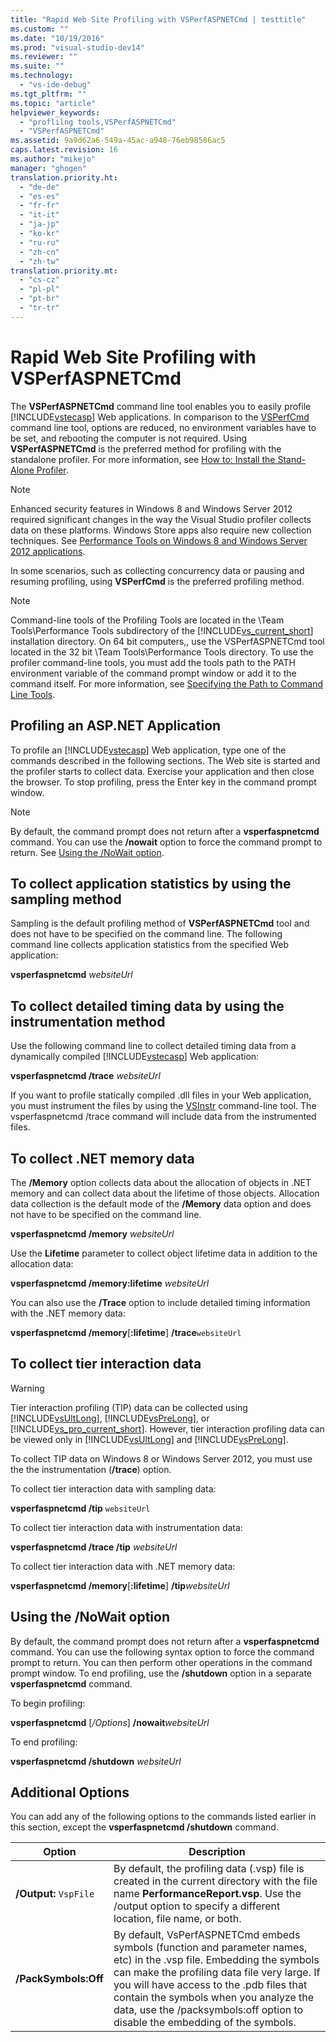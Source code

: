 ```yaml
---
title: "Rapid Web Site Profiling with VSPerfASPNETCmd | testtitle"
ms.custom: ""
ms.date: "10/19/2016"
ms.prod: "visual-studio-dev14"
ms.reviewer: ""
ms.suite: ""
ms.technology: 
  - "vs-ide-debug"
ms.tgt_pltfrm: ""
ms.topic: "article"
helpviewer_keywords: 
  - "proflilng tools,VSPerfASPNETCmd"
  - "VSPerfASPNETCmd"
ms.assetid: 9a9d62a6-549a-45ac-a948-76eb98586ac5
caps.latest.revision: 16
ms.author: "mikejo"
manager: "ghogen"
translation.priority.ht: 
  - "de-de"
  - "es-es"
  - "fr-fr"
  - "it-it"
  - "ja-jp"
  - "ko-kr"
  - "ru-ru"
  - "zh-cn"
  - "zh-tw"
translation.priority.mt: 
  - "cs-cz"
  - "pl-pl"
  - "pt-br"
  - "tr-tr"
---
```

# Rapid Web Site Profiling with VSPerfASPNETCmd
The **VSPerfASPNETCmd** command line tool enables you to easily profile [!INCLUDE[vstecasp](../code-quality/includes/vstecasp_md.md)] Web applications. In comparison to the [VSPerfCmd](../profiling/vsperfcmd.md) command line tool, options are reduced, no environment variables have to be set, and rebooting the computer is not required. Using **VSPerfASPNETCmd** is the preferred method for profiling with the standalone profiler. For more information, see [How to: Install the Stand-Alone Profiler](../profiling/how-to--install-the-stand-alone-profiler.md).  
  
> [!NOTE]
>  Enhanced security features in Windows 8 and Windows Server 2012 required significant changes in the way the Visual Studio profiler collects data on these platforms. Windows Store apps also require new collection techniques. See [Performance Tools on Windows 8 and Windows Server 2012 applications](../profiling/performance-tools-on-windows-8-and-windows-server-2012-applications.md).  
  
 In some scenarios, such as collecting concurrency data or pausing and resuming profiling, using **VSPerfCmd** is the preferred profiling method.  
  
> [!NOTE]
>  Command-line tools of the Profiling Tools are located in the \Team Tools\Performance Tools subdirectory of the [!INCLUDE[vs_current_short](../code-quality/includes/vs_current_short_md.md)] installation directory. On 64 bit computers,, use the VSPerfASPNETCmd tool located in the 32 bit \Team Tools\Performance Tools directory. To use the profiler command-line tools, you must add the tools path to the PATH environment variable of the command prompt window or add it to the command itself. For more information, see [Specifying the Path to Command Line Tools](../profiling/specifying-the-path-to-profiling-tools-command-line-tools.md).  
  
## Profiling an ASP.NET Application  
 To profile an [!INCLUDE[vstecasp](../code-quality/includes/vstecasp_md.md)] Web application, type one of the commands described in the following sections. The Web site is started and the profiler starts to collect data. Exercise your application and then close the browser. To stop profiling, press the Enter key in the command prompt window.  
  
> [!NOTE]
>  By default, the command prompt does not return after a **vsperfaspnetcmd** command. You can use the **/nowait** option to force the command prompt to return. See [Using the /NoWait option](#UsingNoWait).  
  
## To collect application statistics by using the sampling method  
 Sampling is the default profiling method of **VSPerfASPNETCmd** tool and does not have to be specified on the command line. The following command line collects application statistics from the specified Web application:  
  
 **vsperfaspnetcmd**  *websiteUrl*  
  
## To collect detailed timing data by using the instrumentation method  
 Use the following command line to collect detailed timing data from a dynamically compiled [!INCLUDE[vstecasp](../code-quality/includes/vstecasp_md.md)] Web application:  
  
 **vsperfaspnetcmd /trace**  *websiteUrl*  
  
 If you want to profile statically compiled .dll files in your Web application, you must instrument the files by using the [VSInstr](../profiling/vsinstr.md) command-line tool. The vsperfaspnetcmd /trace command will include data from the instrumented files.  
  
## To collect .NET memory data  
 The **/Memory** option collects data about the allocation of objects in .NET memory and can collect data about the lifetime of those objects. Allocation data collection is the default mode of the **/Memory** data option and does not have to be specified on the command line.  
  
 **vsperfaspnetcmd /memory** *websiteUrl*  
  
 Use the **Lifetime** parameter to collect object lifetime data in addition to the allocation data:  
  
 **vsperfaspnetcmd /memory:lifetime** *websiteUrl*  
  
 You can also use the **/Trace** option to include detailed timing information with the .NET memory data:  
  
 **vsperfaspnetcmd /memory**[**:lifetime**] **/trace**`websiteUrl`  
  
## To collect tier interaction data  
  
> [!WARNING]
>  Tier interaction profiling (TIP) data can be collected using [!INCLUDE[vsUltLong](../code-quality/includes/vsultlong_md.md)], [!INCLUDE[vsPreLong](../code-quality/includes/vsprelong_md.md)], or [!INCLUDE[vs_pro_current_short](../profiling/includes/vs_pro_current_short_md.md)]. However, tier interaction profiling data can be viewed only in [!INCLUDE[vsUltLong](../code-quality/includes/vsultlong_md.md)] and [!INCLUDE[vsPreLong](../code-quality/includes/vsprelong_md.md)].  
>   
>  To collect TIP data on Windows 8 or Windows Server 2012, you must use the the instrumentation (**/trace**) option.  
  
 To collect tier interaction data with sampling data:  
  
 **vsperfaspnetcmd /tip** `websiteUrl`  
  
 To collect tier interaction data with instrumentation data:  
  
 **vsperfaspnetcmd /trace /tip** *websiteUrl*  
  
 To collect tier interaction data with .NET memory data:  
  
 **vsperfaspnetcmd /memory**[**:lifetime**] **/tip***websiteUrl*  
  
##  <a name="UsingNoWait"></a> Using the /NoWait option  
 By default, the command prompt does not return after a **vsperfaspnetcmd** command. You can use the following syntax option to force the command prompt to return. You can then perform other operations in the command prompt window. To end profiling, use the **/shutdown** option in a separate **vsperfaspnetcmd** command.  
  
 To begin profiling:  
  
 **vsperfaspnetcmd** [*/Options*] **/nowait***websiteUrl*  
  
 To end profiling:  
  
 **vsperfaspnetcmd /shutdown** *websiteUrl*  
  
## Additional Options  
 You can add any of the following options to the commands listed earlier in this section, except the **vsperfaspnetcmd /shutdown** command.  
  
|Option|Description|  
|------------|-----------------|  
|**/Output:** `VspFile`|By default, the profiling data (.vsp) file is created in the current directory with the file name **PerformanceReport.vsp**. Use the /output option to specify a different location, file name, or both.|  
|**/PackSymbols:Off**|By default, VsPerfASPNETCmd embeds symbols (function and parameter names, etc) in the .vsp file. Embedding the symbols can make the profiling data file very large. If you will have access to the .pdb files that contain the symbols when you analyze the data, use the /packsymbols:off option to disable the embedding of the symbols.|